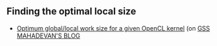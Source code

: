 ## Finding the optimal local size ##

  * [Optimum global/local work size for a given OpenCL kernel](http://mahadevangorti.blogspot.com/2010/04/optimum-globallocal-work-size-for-given.html) (on [GSS MAHADEVAN'S BLOG](http://mahadevangorti.blogspot.com/)